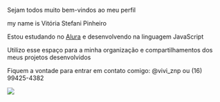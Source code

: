  Sejam todos muito bem-vindos ao meu perfil 

my name is Vitória Stefani Pinheiro 

Estou estudando no [Alura](https://www.alura.com.br)
e desenvolvendo na linguagem JavaScript

Utilizo esse espaço para a minha organização e compartilhamentos dos meus projetos desenvolvidos

Fiquem a vontade para entrar em contato comigo: @vivi_znp ou (16) 99425-4382

 

![](https://media1.tenor.com/m/PKKCAakpBZIAAAAC/neyney-neymar.gif")

